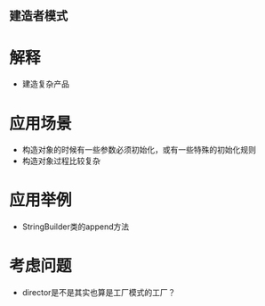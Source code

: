 ## 建造者模式

# 解释
 - 建造复杂产品
 
# 应用场景
 - 构造对象的时候有一些参数必须初始化，或有一些特殊的初始化规则
 - 构造对象过程比较复杂
 
# 应用举例
 - StringBuilder类的append方法

# 考虑问题
 - director是不是其实也算是工厂模式的工厂？